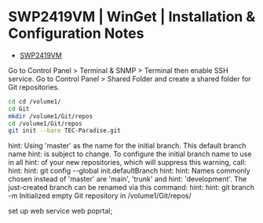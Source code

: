 # SWP2419VM | WinGet | Installation & Configuration Notes

* [SWP2419VM](SWP2419VM.md)

Go to Control Panel > Terminal & SNMP > Terminal then enable SSH service.
Go to Control Panel > Shared Folder and create a shared folder for Git repositories.

```bash
cd cd /volume1/
cd Git
mkdir /volume1/Git/repos
cd /volume1/Git/repos
git init --bare TEC-Paradise.git

```

hint: Using 'master' as the name for the initial branch. This default branch name
hint: is subject to change. To configure the initial branch name to use in all
hint: of your new repositories, which will suppress this warning, call:
hint:
hint:   git config --global init.defaultBranch <name>
hint:
hint: Names commonly chosen instead of 'master' are 'main', 'trunk' and
hint: 'development'. The just-created branch can be renamed via this command:
hint:
hint:   git branch -m <name>
Initialized empty Git repository in /volume1/Git/repos/



set up web service 
web poprtal;
